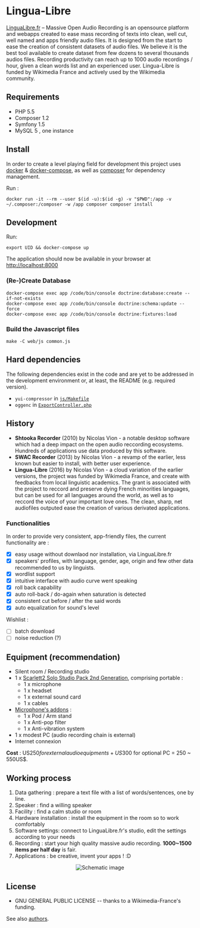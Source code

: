 # Lingua-Libre 
[LinguaLibre.fr](http://lingualibre.fr) – Massive Open Audio Recording is an opensource platform and 
webapps created to ease mass recording of texts into clean, well cut, well named and apps friendly audio files. It is 
designed from the start to ease the creation of consistent datasets of audio files. We believe it is the best tool 
available to create dataset from few dozens to several thousands audios files. Recording productivity can reach up to 
1000 audio recordings / hour, given a clean words list and an experienced user. Lingua-Libre is funded by 
Wikimedia France and actively used by the Wikimedia community.

## Requirements

 - PHP 5.5
 - Composer 1.2
 - Symfony 1.5
 - MySQL 5 , one instance

## Install

In order to create a level playing field for development this project uses 
<a href="https://docs.docker.com/engine/installation/">docker</a> & 
<a href="https://docs.docker.com/compose/install/">docker-compose</a>, 
as well as <a href="https://getcomposer.org/">composer</a> for dependency management.

Run :
```
docker run -it --rm --user $(id -u):$(id -g) -v "$PWD":/app -v ~/.composer:/composer -w /app composer composer install
```

## Development
Run:

```
export UID && docker-compose up
```

The application should now be available in your browser at <a href="http://localhost:8000">http://localhost:8000</a>

### (Re-)Create Database
```
docker-compose exec app /code/bin/console doctrine:database:create --if-not-exists
docker-compose exec app /code/bin/console doctrine:schema:update --force
docker-compose exec app /code/bin/console doctrine:fixtures:load
```

### Build the Javascript files
```
make -C web/js common.js
```

## Hard dependencies

The following dependencies exist in the code and are yet to be addressed in the development environment or, 
at least, the README (e.g. required version).

* `yui-compressor` in <a href="https://github.com/wikimedia-france/Lingua-Libre/blob/master/web/js/Makefile#L15">`js/Makefile`</a>
* `oggenc` in <a href="https://github.com/wikimedia-france/Lingua-Libre/blob/master/src/AppBundle/Controller/ExportController.php#L60">`ExportController.php`</a>

## History
- **Shtooka Recorder** (2010) by Nicolas Vion - a notable desktop software which had a deep impact on the open audio reccording ecosystems. Hundreds of applications use data produced by this software.
- **SWAC Recorder** (2013) by Nicolas Vion - a revamp of the earlier, less known but easier to install, with better user experience.
- **Lingua-Libre** (2016) by Nicolas Vion - a cloud variation of the earlier versions, the project was funded by Wikimedia France, and create with feedbacks from local linguistic academics. The grant is associated with the project to reccord and preserve dying French minorities languages, but can be used for all languages around the world, as well as to reccord the voice of your important love ones. The clean, sharp, net audiofiles outputed ease the creation of various derivated applications.

### Functionalities
In order to provide very consistent, app-friendly files, the current functionality are :
- [x] easy usage without downlaod nor installation, via LinguaLibre.fr
- [x] speakers' profiles, with language, gender, age, origin and few other data recommended to us by linguists.
- [x] wordlist support
- [x] intuitive interface with audio curve went speaking
- [x] roll back capability
- [x] auto roll-back / do-again when saturation is detected
- [x] consistent cut before / after the said words
- [x] auto equalization for sound's level

Wishlist :
- [ ] batch download
- [ ] noise reduction (?)

## Equipment (recommendation)
- Silent room / Recording studio
- 1 x [Scarlett2 Solo Studio Pack 2nd Generation](https://www.amazon.com/dp/B01E6T54E2/), comprising portable :
  - 1 x microphone
  - 1 x headset
  - 1 x external sound card
  - 1 x cables
- [Microphone's addons](https://www.amazon.com/dp/B01KHMUQ2M/) :
  - 1 x Pod / Arm stand
  - 1 x Anti-pop filter
  - 1 x Anti-vibration system
- 1 x modest PC (audio recording chain is external)
- Internet connexion

**Cost** : US$250 for external audio equipments  + US$300 for optional PC  = 250 ~ 550US$.

## Working process
1. Data gathering : prepare a text file with a list of words/sentences, one by line.
2. Speaker : find a willing speaker
3. Facility : find a calm studio or room 
4. Hardware installation : install the equipment in the room so to work comfortably
5. Software settings: connect to LinguaLibre.fr's studio, edit the settings according to your needs
6. Recording : start your high quality massive audio recording. **1000~1500 items per half day** is fair.
7. Applications : be creative, invent your apps ! :D

<p align="center">
  <img  src="https://i.stack.imgur.com/873Fb.png" alt="Schematic image"/>
</p>

## License
- GNU GENERAL PUBLIC LICENSE -- thanks to a Wikimedia-France's funding.

See also [authors](https://github.com/wikimedia-france/Lingua-Libre/blob/master/AUTHORS).
